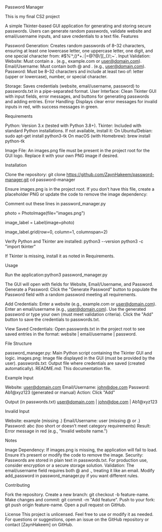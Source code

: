 Password Manager

This is my final CS2 project

A simple Tkinter-based GUI application for generating and storing secure passwords. Users can generate random passwords, validate website and email/username inputs, and save credentials to a text file.
Features

Password Generation: Creates random passwords of 8–32 characters, ensuring at least one lowercase letter, one uppercase letter, one digit, and one special character from: #$%‘^,()*+.:|=@?@/][_{}!;~`.
Input Validation:
Website: Must contain a . (e.g., example.com or user@domain.com).
Email/Username: Must contain both @ and . (e.g., user@domain.com).
Password: Must be 8–32 characters and include at least two of: letter (upper or lowercase), number, or special character.


Storage: Saves credentials (website, email/username, password) to passwords.txt in a pipe-separated format.
User Interface: Clean Tkinter GUI with input fields, error messages, and buttons for generating passwords and adding entries.
Error Handling: Displays clear error messages for invalid inputs in red, with success messages in green.

Requirements

Python: Version 3.x (tested with Python 3.8+).
Tkinter: Included with standard Python installations. If not available, install it:
On Ubuntu/Debian: sudo apt-get install python3-tk
On macOS (with Homebrew): brew install python-tk


Image File: An images.png file must be present in the project root for the GUI logo. Replace it with your own PNG image if desired.

Installation

Clone the repository:
git clone https://github.com/ZaynHakeem/password-manager.git
cd password-manager

Ensure images.png is in the project root. If you don’t have this file, create a placeholder PNG or update the code to remove the image dependency:

Comment out these lines in password_manager.py

photo = PhotoImage(file="images.png")

image_label = Label(image=photo)

image_label.grid(row=0, column=1, columnspan=2)



Verify Python and Tkinter are installed:
python3 --version
python3 -c "import tkinter"

If Tkinter is missing, install it as noted in Requirements.


Usage

Run the application:python3 password_manager.py


The GUI will open with fields for Website, Email/Username, and Password.
Generate a Password:
Click the "Generate Password" button to populate the Password field with a random password meeting all requirements.


Add Credentials:
Enter a website (e.g., example.com or user@domain.com).
Enter an email/username (e.g., user@domain.com).
Use the generated password or type your own (must meet validation criteria).
Click the "Add" button to save the credentials to passwords.txt.


View Saved Credentials:
Open passwords.txt in the project root to see saved entries in the format: website | email/username | password.



File Structure

password_manager.py: Main Python script containing the Tkinter GUI and logic.
images.png: Image file displayed in the GUI (must be provided by the user).
passwords.txt: Output file where credentials are saved (created automatically).
README.md: This documentation file.

Example
Input

Website: user@domain.com
Email/Username: john@doe.com
Password: Ab1@xyz123 (generated or manual)
Action: Click "Add"

Output (in passwords.txt)
user@domain.com | john@doe.com | Ab1@xyz123

Invalid Input

Website: example (missing .)
Email/Username: user (missing @ or .)
Password: abc (too short or doesn’t meet category requirements)
Result: Error message in red (e.g., "Invalid website name.")

Notes

Image Dependency: If images.png is missing, the application will fail to load. Ensure it’s present or modify the code to remove the image.
Security: Passwords are stored in plain text in passwords.txt. For production use, consider encryption or a secure storage solution.
Validation: The email/username field requires both @ and ., treating it like an email. Modify add_password in password_manager.py if you want different rules.

Contributing

Fork the repository.
Create a new branch: git checkout -b feature-name.
Make changes and commit: git commit -m "Add feature".
Push to your fork: git push origin feature-name.
Open a pull request on GitHub.

License
This project is unlicensed. Feel free to use or modify it as needed.
For questions or suggestions, open an issue on the GitHub repository or contact [ZaynHakeem] on GitHub.

